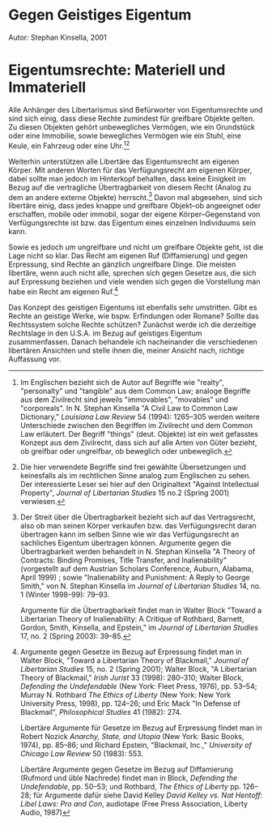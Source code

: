 Gegen Geistiges Eigentum
========================

Autor: Stephan Kinsella, 2001

Eigentumsrechte: Materiell und Immateriell
==========================================

Alle Anhänger des Libertarismus sind Befürworter von Eigentumsrechte
und sind sich einig, dass diese Rechte zumindest für greifbare Objekte
gelten. Zu diesen Objekten gehört unbewegliches Vermögen, wie ein
Grundstück oder eine Immobilie, sowie bewegliches Vermögen wie ein
Stuhl, eine Keule, ein Fahrzeug oder eine Uhr.[^1][^2]

[^1]: Im Englischen bezieht sich de Autor auf Begriffe wie "realty",
    "personalty" und "tangible" aus dem Common Law; analoge Begriffe
    aus dem Zivilrecht sind jeweils "immovables", "movables" und
    "corporeals". In N. Stephan Kinsella "A Civil Law to Common Law
    Dictionary," *Louisiana Law Review* 54 (1994): 1265–305 werden
    weitere Unterschiede zwischen den Begriffen im Zivilrecht und dem 
    Common Law erläutert. Der Begriff "things" (deut. Objekte) ist ein
    weit gefasstes Konzept aus dem Zivilrecht, dass sich auf alle Arten
    von Güter bezieht, ob greifbar oder ungreifbar, ob beweglich oder
    unbeweglich.

[^2]: Die hier verwendete Begriffe sind frei gewählte Übersetzungen und
    keinesfalls als im rechtlichen Sinne analog zum Englischen zu sehen.
    Der interessierte Leser sei hier auf den Originaltext "Against
    Intellectual Property", *Journal of Libertarian Studies* 15 no.2
    (Spring 2001) verwiesen.

Weiterhin unterstützen alle Libertäre das Eigentumsrecht am eigenen
Körper.  Mit anderen Worten für das Verfügungsrecht am eigenen Körper,
dabei sollte man jedoch im Hinterkopf behalten, dass keine Einigkeit im
Bezug auf die vertragliche Übertragbarkeit von diesem Recht (Analog zu
dem an andere externe Objekte) herrscht.[^3] Davon mal abgesehen, sind
sich libertäre einig, dass jedes knappe und greifbare Objekt–ob
angeeignet oder erschaffen, mobile oder immobil, sogar der eigene
Körper–Gegenstand von Verfügungsrechte ist bzw. das Eigentum eines
einzelnen Individuums sein kann.

[^3]: Der Streit über die Übertragbarkeit bezieht sich auf das
    Vertragsrecht, also ob man seinen Körper verkaufen bzw. das
    Verfügungsrecht daran übertragen kann im selben Sinne wie wir das
    Verfügungsrecht an sachliches Eigentum übertragen können. Argumente
    gegen die Übertragbarkeit werden behandelt in N. Stephan Kinsella "A
    Theory of Contracts: Binding Promises, Title Transfer, and
    Inalienability" (vorgestellt auf dem Austrian Scholars Conference,
    Auburn, Alabama, April 1999) ; sowie "Inalienability and Punishment: A
    Reply to George Smith," von N. Stephan Kinsella im *Journal of
    Libertarian Studies* 14, no. 1 (Winter 1998–99): 79–93.

    Argumente für die Übertragbarkeit findet man in Walter Block "Toward
    a Libertarian Theory of Inalienability: A Critique of Rothbard,
    Barnett, Gordon, Smith, Kinsella, and Epstein," im *Journal of
    Libertarian Studies* 17, no. 2 (Spring 2003): 39–85.

Sowie es jedoch um ungreifbare und nicht um greifbare Objekte geht, ist 
die Lage nicht so klar. Das Recht am eigenen Ruf (Diffamierung) und gegen
Erpressung, sind Rechte an gänzlich ungreifbare Dinge. Die meisten
libertäre, wenn auch nicht alle, sprechen sich gegen Gesetze aus, die
sich auf Erpressung beziehen und viele wenden sich gegen die Vorstellung
man habe ein Recht am eigenen Ruf.[^4]

[^4]: Argumente gegen Gesetze im Bezug auf Erpressung findet man in Walter
    Block, "Toward a Libertarian Theory of Blackmail," *Journal of 
    Libertarian Studies* 15, no. 2 (Spring 2001); Walter Block, "A
    Libertarian Theory of Blackmail," *Irish Jurist* 33 (1998): 280–310;
    Walter Block, *Defending the Undefendable* (New York: Fleet Press, 1976),
    pp. 53–54; Murray N. Rothbard *The Ethics of Liberty* (New York: New
    York University Press, 1998), pp. 124–26; und Eric Mack "In Defense of
    Blackmail", *Philosophical Studies* 41 (1982): 274.

    Libertäre Argumente für Gesetze im Bezug auf Erpressung findet man
    in Robert Nozick *Anarchy, State, and Utopia* (New
    York: Basic Books, 1974), pp. 85–86; und Richard Epstein, "Blackmail,
    Inc.," *University of Chicago Law Review* 50 (1983): 553.

    Libertäre Argumente gegen Gesetze im Bezug auf Diffamierung (Rufmord
    und üble Nachrede) findet man in Block, *Defending the Undefendable*, pp.
    50–53; und Rothbard, *The Ethics of Liberty* pp. 126–28; für
    Argumente dafür siehe David Kelley *David Kelley vs. Nat Hentoff:
    Libel Laws: Pro and Con*, audiotape (Free Press Association, Liberty
    Audio, 1987)

Das Konzept des geistigen Eigentums ist ebenfalls sehr umstritten. Gibt
es Rechte an geistige Werke, wie bspw. Erfindungen oder Romane? Sollte
das Rechtssystem solche Rechte schützen? Zunächst werde ich die 
derzeitige Rechtslage in den U.S.A. im Bezug auf geistiges Eigentum
zusammenfassen. Danach behandele ich nacheinander die verschiedenen
libertären Ansichten und stelle ihnen die, meiner Ansicht nach, richtige
Auffassung vor.
